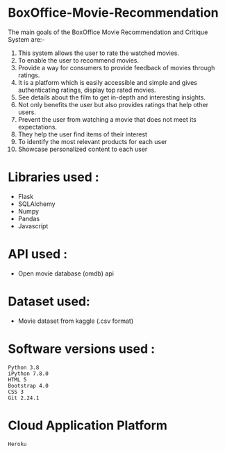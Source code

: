 # BoxOffice-Movie-Recommendation

The main goals of the BoxOffice Movie Recommendation and Critique System are:-
1. This system allows the user to rate the watched movies.
2. To enable the user to recommend movies. 
3. Provide a way for consumers to provide feedback of movies through ratings. 
4. It is a platform which is easily accessible and simple and gives authenticating ratings, display top rated movies. 
5. See details about the film to get in-depth and interesting insights. 
6. Not only benefits the user but also provides ratings that help other users. 
7. Prevent the user from watching a movie that does not meet its expectations. 
8. They help the user find items of their interest 
9. To identify the most relevant products for each user 
10. Showcase personalized content to each user

# Libraries used :
* Flask
* SQLAlchemy
* Numpy
* Pandas
* Javascript


# API used :
 * Open movie database (omdb) api
 
# Dataset used:
 * Movie dataset from kaggle (.csv format)

# Software versions used :
	Python 3.8
	iPython 7.8.0
	HTML 5
	Bootstrap 4.0
	CSS 3
	Git 2.24.1

# Cloud Application Platform
	Heroku

